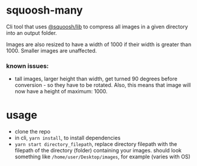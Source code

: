 # squoosh-many
Cli tool that uses [@squoosh/lib](https://github.com/GoogleChromeLabs/squoosh/tree/dev/libsquoosh) to compress all images in a given directory into an output folder.

Images are also resized to have a width of 1000 if their width is greater than 1000. Smaller images are unaffected.

### known issues:
- tall images, larger height than width, get turned 90 degrees before conversion - so they have to be rotated. Also, this means that image will now have a height of maximum: 1000.

# usage
- clone the repo
- in cli, `yarn install`, to install dependencies
- `yarn start directory_filepath`, replace directory filepath with the filepath of the directory (folder) containing your images. should look something like `/home/user/Desktop/images`, for example (varies with OS)
